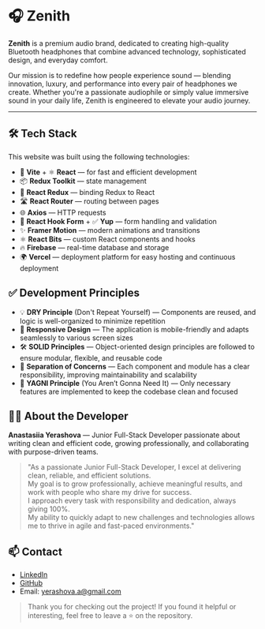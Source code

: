 # 🎧 Zenith

**Zenith** is a premium audio brand, dedicated to creating high-quality Bluetooth headphones that combine advanced technology, sophisticated design, and everyday comfort.

Our mission is to redefine how people experience sound — blending innovation, luxury, and performance into every pair of headphones we create. Whether you're a passionate audiophile or simply value immersive sound in your daily life, Zenith is engineered to elevate your audio journey.

---

## 🛠️ Tech Stack

This website was built using the following technologies:

- 🚀 **Vite** + ⚛️ **React** — for fast and efficient development
- 📦 **Redux Toolkit** — state management
- 🔗 **React Redux** — binding Redux to React
- 🛣️ **React Router** — routing between pages
- 🌐 **Axios** — HTTP requests
- 📝 **React Hook Form** + ✅ **Yup** — form handling and validation
- ✨ **Framer Motion** — modern animations and transitions
- ⚛️ **React Bits** — custom React components and hooks
- 🔥 **Firebase** — real-time database and storage
- 🌍 **Vercel** — deployment platform for easy hosting and continuous deployment

## ✅ Development Principles

- 💡 **DRY Principle** (Don't Repeat Yourself) — Components are reused, and logic is well-organized to minimize repetition
- 📱 **Responsive Design** — The application is mobile-friendly and adapts seamlessly to various screen sizes
- 🛠 **SOLID Principles** — Object-oriented design principles are followed to ensure modular, flexible, and reusable code
- 📂 **Separation of Concerns** — Each component and module has a clear responsibility, improving maintainability and scalability
- 🚀 **YAGNI Principle** (You Aren’t Gonna Need It) — Only necessary features are implemented to keep the codebase clean and focused

## 👩‍💻 About the Developer

**Anastasiia Yerashova** — Junior Full-Stack Developer passionate about writing clean and efficient code, growing professionally, and collaborating with purpose-driven teams.

> "As a passionate Junior Full-Stack Developer, I excel at delivering clean, reliable, and efficient solutions.  
> My goal is to grow professionally, achieve meaningful results, and work with people who share my drive for success.  
> I approach every task with responsibility and dedication, always giving 100%.  
> My ability to quickly adapt to new challenges and technologies allows me to thrive in agile and fast-paced environments."

## 📫 Contact

- [LinkedIn](www.linkedin.com/in/anastasia-yerashova)
- [GitHub](https://github.com/anastasiiayerashova)
- Email: yerashova.a@gmail.com

> Thank you for checking out the project! If you found it helpful or interesting, feel free to leave a ⭐ on the repository.
